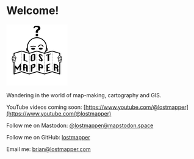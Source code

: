 # Welcome!

<img src="images/logo.png" width="160" height="160" alt="Confused head behind a folded piece of paper with the words Lost Mapper on it." />

Wandering in the world of map-making, cartography and GIS.

YouTube videos coming soon: [https://www.youtube.com/@lostmapper](https://www.youtube.com/@lostmapper)

Follow me on Mastodon: <a rel="me" href="https://mapstodon.space/@lostmapper">@lostmapper@mapstodon.space</a>

Follow me on GitHub: [lostmapper](https://github.com/lostmapper)

Email me: [brian@lostmapper.com](mailto:brian@lostmapper.com)

<script type='text/javascript' src='https://storage.ko-fi.com/cdn/widget/Widget_2.js'></script><script type='text/javascript'>kofiwidget2.init('Support Me on Ko-fi', '#67AC5A', 'Q5Q1E736');kofiwidget2.draw();</script>
